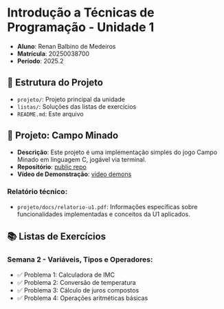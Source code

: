 # Introdução a Técnicas de Programação - Unidade 1
- **Aluno**: Renan Balbino de Medeiros
- **Matrícula**: 20250038700
- **Período**: 2025.2
## 📁 Estrutura do Projeto
- `projeto/`: Projeto principal da unidade
- `listas/`: Soluções das listas de exercícios
- `README.md`: Este arquivo
## 🚀 Projeto: Campo Minado
- **Descrição**: Este projeto é uma implementação simples do jogo Campo Minado em linguagem C, jogável via terminal.
- **Repositório**: [public repo](https://github.com/balbii/renan-balbino-itp-2025-2/)
- **Vídeo de Demonstração**: [video demons](https://youtu.be/41TkQFovbyk)

### Relatório técnico:
- `projeto/docs/relatorio-u1.pdf`: Informações específicas sobre funcionalidades implementadas e conceitos da U1 aplicados.

## 📚 Listas de Exercícios
### Semana 2 - Variáveis, Tipos e Operadores:
- ✅ Problema 1: Calculadora de IMC
- ✅ Problema 2: Conversão de temperatura
- ✅ Problema 3: Cálculo de juros compostos
- ✅ Problema 4: Operações aritméticas básicas
